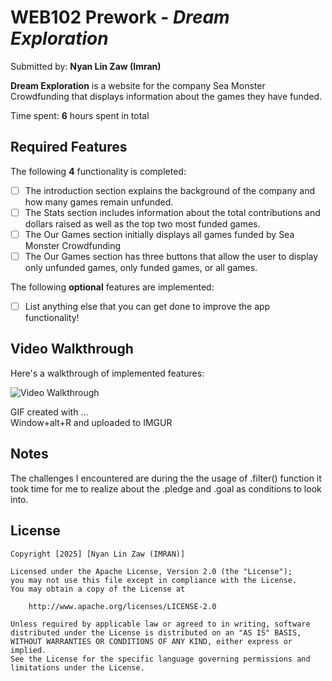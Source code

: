 # WEB102 Prework - *Dream Exploration*

Submitted by: **Nyan Lin Zaw (Imran)**

**Dream Exploration** is a website for the company Sea Monster Crowdfunding that displays information about the games they have funded.

Time spent: **6** hours spent in total

## Required Features

The following **4** functionality is completed:

* [ ] The introduction section explains the background of the company and how many games remain unfunded.
* [ ] The Stats section includes information about the total contributions and dollars raised as well as the top two most funded games.
* [ ] The Our Games section initially displays all games funded by Sea Monster Crowdfunding
* [ ] The Our Games section has three buttons that allow the user to display only unfunded games, only funded games, or all games.

The following **optional** features are implemented:

* [ ] List anything else that you can get done to improve the app functionality!

## Video Walkthrough

Here's a walkthrough of implemented features:

<img src='C:\Users\zawn\Desktop\web102_prework\imran.gif' title='Video Walkthrough' width='' alt='Video Walkthrough' />

<!-- Replace this with whatever GIF tool you used! -->
GIF created with ...  
Window+alt+R and uploaded to IMGUR

## Notes

The challenges I encountered are during the the usage of .filter() function it took time for me to realize about the .pledge and .goal as conditions to look into.

## License

    Copyright [2025] [Nyan Lin Zaw (IMRAN)]

    Licensed under the Apache License, Version 2.0 (the "License");
    you may not use this file except in compliance with the License.
    You may obtain a copy of the License at

        http://www.apache.org/licenses/LICENSE-2.0

    Unless required by applicable law or agreed to in writing, software
    distributed under the License is distributed on an "AS IS" BASIS,
    WITHOUT WARRANTIES OR CONDITIONS OF ANY KIND, either express or implied.
    See the License for the specific language governing permissions and
    limitations under the License.
